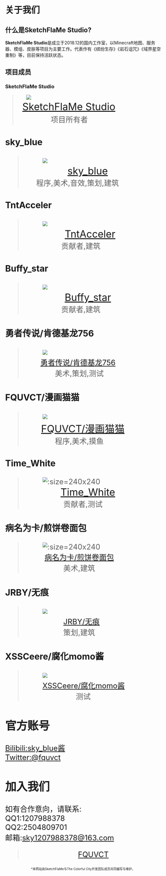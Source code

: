 # 关于我们
## 什么是SketchFlaMe Studio?
**SketchFlaMe Studio**是成立于2018.12的国内工作室，以Minecraft地图、服务器、模组、皮肤等项目为主要工作。代表作有《缤纷生存》《岩石诅咒》《域界星空重制》等，目前保持活跃状态。
## 项目成员
### SketchFlaMe Studio
>&ensp;&ensp;&ensp;&ensp;![](image/logo.png)<br />&#160;&#160;&#160;&#160;<font size=6>[SketchFlaMe Studio](https://github.com/SFM-CC/)<br />&#160;&#160;&#160;&#160;&#160;&#160;&#160;&#160;&#160;&#160;&#160;&#160;<font size=5>项目所有者 
### sky_blue
>&#160;&#160;&#160;&#160;&#160;&#160;&#160;&#160;![](image/sky_blue.png)<br /><font size=6>&#160;&#160;&#160;&#160;&#160;&#160;&#160;&#160;&#160;&#160;&#160;&#160;&#160;&#160;&#160;[sky_blue](https://b23.tv/cg46ARt)</font></td></tr></table><br />&#160;&#160;&#160;&#160;&#160;<font size=5>程序,美术,音效,策划,建筑</font></td></tr></table>
### TntAcceler
>&#160;&#160;&#160;&#160;&#160;&#160;&#160;&#160;![](image/TntAcceler.png)<br /><font size=6>&#160;&#160;&#160;&#160;&#160;&#160;&#160;&#160;&#160;&#160;&#160;&#160;&#160;&#160;[TntAcceler](https://space.bilibili.com/97238599?spm_id_from=333.337.0.0)</font></td></tr></table><br />&#160;<font size=5>&#160;&#160;&#160;&#160;&#160;&#160;&#160;&#160;&#160;&#160;&#160;&#160;&#160;&#160;&#160;&#160;贡献者,建筑</font></td></tr></table>
### Buffy_star
>&#160;&#160;&#160;&#160;&#160;&#160;&#160;&#160;![](image/Buffy_star.png)<br /><font size=6>&#160;&#160;&#160;&#160;&#160;&#160;&#160;&#160;&#160;&#160;&#160;&#160;&#160;&#160;[Buffy_star](https://space.bilibili.com/484148992?spm_id_from=333.337.0.0)</font></td></tr></table><br />&#160;<font size=5>&#160;&#160;&#160;&#160;&#160;&#160;&#160;&#160;&#160;&#160;&#160;&#160;&#160;&#160;&#160;&#160;贡献者,建筑</font></td></tr></table>
### 勇者传说/肯德基龙756
>&#160;&#160;&#160;&#160;&#160;&#160;&#160;&#160;![](image/勇者传说.jpg)<br /><font size=5>&#160;&#160;&#160;&#160;&#160;&#160;&#160;[勇者传说/肯德基龙756](https://b23.tv/lt6drCd)</font></td></tr></table><br /><font size=5>&#160;&#160;&#160;&#160;&#160;&#160;&#160;&#160;&#160;&#160;&#160;&#160;&#160;&#160;美术,策划,测试</font></td></tr></table>
### FQUVCT/漫画猫猫
>&#160;&#160;&#160;&#160;&#160;&#160;&#160;&#160;![](image/FQUVCT.png)<br />&#160;&#160;<font size=6>&#160;&#160;&#160;&#160;[FQUVCT/漫画猫猫](https://b23.tv/jKz9zmo)</font></td></tr></table><br /><font size=5>&#160;&#160;&#160;&#160;&#160;&#160;&#160;&#160;&#160;&#160;&#160;&#160;&#160;&#160;程序,美术,摸鱼</font></td></tr></table>
### Time_White
>&#160;&#160;&#160;&#160;&#160;&#160;&#160;&#160;![](image/Time_White.jpg ':size=240x240')<br />&#160;&#160;<font size=6>&#160;&#160;&#160;&#160;&#160;&#160;&#160;&#160;&#160;&#160;&#160;[Time_White](https://b23.tv/Dtq8EEL)</font></td></tr></table><br />&#160;<font size=5>&#160;&#160;&#160;&#160;&#160;&#160;&#160;&#160;&#160;&#160;&#160;&#160;&#160;&#160;&#160;&#160;&#160;贡献者,测试</font></td></tr></table>
### 病名为卡/煎饼卷面包
>&#160;&#160;&#160;&#160;&#160;&#160;&#160;&#160;![](image/病名为卡.jpg ':size=240x240')<br />&#160;&#160;<font size=5>&#160;&#160;&#160;&#160;&#160;&#160;&#160;[病名为卡/煎饼卷面包](https://b23.tv/juZIyJ8)</font></td></tr></table><br />&#160;<font size=5>&#160;&#160;&#160;&#160;&#160;&#160;&#160;&#160;&#160;&#160;&#160;&#160;&#160;&#160;&#160;&#160;&#160;美术,建筑</font></td></tr></table>
### JRBY/无痕
>&#160;&#160;&#160;&#160;&#160;&#160;&#160;&#160;![](image/JRBY.png)<br /><font size=5>&#160;&#160;&#160;&#160;&#160;&#160;&#160;&#160;&#160;&#160;&#160;&#160;&#160;&#160;&#160;&#160;&#160;&#160;[JRBY/无痕](https://space.bilibili.com/106322580/?spm_id_from=333.999.0.0)</font></td></tr></table><br /><font size=5>&#160;&#160;&#160;&#160;&#160;&#160;&#160;&#160;&#160;&#160;&#160;&#160;&#160;&#160;&#160;&#160;&#160;&#160;策划,建筑</font></td></tr></table>
### XSSCeere/腐化momo酱
>&#160;&#160;&#160;&#160;&#160;&#160;&#160;&#160;![](image/XSSCeere.jpg)<br />&#160;&#160;<font size=5>&#160;&#160;&#160;&#160;&#160;&#160;[XSSCeere/腐化momo酱](https://b23.tv/SODyzvr)</font></td></tr></table><br />&#160;&#160;&#160;<font size=5>&#160;&#160;&#160;&#160;&#160;&#160;&#160;&#160;&#160;&#160;&#160;&#160;&#160;&#160;&#160;&#160;&#160;&#160;&#160;&#160;&#160;测试</font></td></tr></table>
## 官方账号
[Bilibili:sky_blue酱](https://b23.tv/cg46ARt)<br />
[Twitter:@fquvct](https://twitter.com/fquvct?s=09)
## 加入我们
如有合作意向，请联系:  
QQ1:1207988378  
QQ2:2504809701  
邮箱:sky1207988378@163.com
><p align="center"><a href="https://b23.tv/jKz9zmo">FQUVCT</a></p>

<p align="center"><font size=1>*本网站由SketchFlaMe与The Colorful City开发团队成员共同编写与维护。</font></p>
